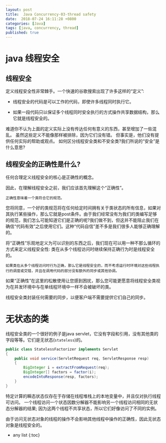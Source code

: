 ```yaml
---
layout: post
title:  Java Concurrency-03-thread safety
date:  2018-07-24 16:11:28 +0800
categories: [Java]
tags: [java, concurrency, thread]
published: true
---
```


# java 线程安全

## 线程安全

定义线程安全性非常棘手。一个快速的谷歌搜索出现了许多这样的“定义”:

- 线程安全的代码是可以工作的代码，即使许多线程同时执行它。

- 如果一段代码只以保证多个线程同时安全执行的方式操作共享数据结构，那么它就是线程安全的。

难道你不认为上面的定义实际上没有传达任何有意义的东西，甚至增加了一些混乱。
虽然这些定义不能像那样被排除，因为它们没有错。
但事实是，他们没有提供任何实际的帮助或观点。
如何区分线程安全类和不安全类?我们所说的“安全”是什么意思?

## 线程安全的正确性是什么?

任何合理定义线程安全的核心是正确性的概念。

因此，在理解线程安全之前，我们应该首先理解这个“正确性”。

```
正确性意味着一个类符合它的规范。
```

您将同意，一个好的类规范将在任何给定时间拥有关于类状态的所有信息，如果对其执行某些操作，那么它就是post条件。由于我们经常没有为我们的类编写足够的规范，我们怎么可能知道它们是正确的呢?我们做不到，但这并不能阻止我们在确信“代码有效”之后使用它们。这种“代码自信”差不多是我们很多人能够正确理解的。

将“正确性”乐观地定义为可以识别的东西之后，我们现在可以用一种不那么循环的方式来定义线程安全性:
类在从多个线程访问时继续保持正确行为时是线程安全的。

```
如果类在从多个线程访问时行为正确，那么它是线程安全的，而不考虑运行时环境对这些线程执行的调度或交错，并且在调用代码的部分没有额外的同步或其他协调。
```

如果“正确性”在这里的松散使用让您感到困扰，那么您可能更愿意将线程安全类视为在并发环境中与在单线程环境中一样不会被破坏的类。

线程安全类封装任何需要的同步，以便客户端不需要提供它们自己的同步。

# 无状态的类

线程安全类的一个很好的例子是java servlet，它没有字段和引用，没有其他类的字段等等。它们是无状态(`stateless`)的。

```java
public class StatelessFactorizer implements Servlet
{
    public void service(ServletRequest req, ServletResponse resp)
    {
        BigInteger i = extractFromRequest(req);
        BigInteger[] factors = factor(i);
        encodeIntoResponse(resp, factors);
    }
}
```

特定计算的瞬态状态仅存在于存储在线程堆栈上的本地变量中，并且仅对执行线程可访问。
一个线程访问一个状态因数分解器不能影响另一个线程访问相同的无状态分解器的结果;
因为这两个线程不共享状态，所以它们好像访问了不同的实例。

由于访问无状态对象的线程的操作不会影响其他线程中操作的正确性，因此无状态对象是线程安全的。

* any list
{:toc}